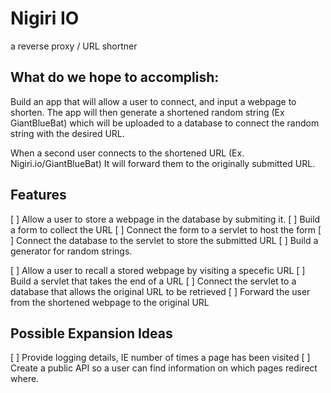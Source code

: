 # Nigiri IO
a reverse proxy / URL shortner
## What do we hope to accomplish: 
Build an app that will allow a user to connect, and input a webpage to shorten. 
The app will then generate a shortened random string (Ex GiantBlueBat) which will be uploaded to a database to connect the random string with the desired URL. 

When a second user connects to the shortened URL (Ex. Nigiri.io/GiantBlueBat) It will forward them to the originally submitted URL. 

## Features
[ ] Allow a user to store a webpage in the database by submiting it. 
    [ ] Build a form to collect the URL
    [ ] Connect the form to a servlet to host the form
    [ ] Connect the database to the servlet to store the submitted URL
    [ ] Build a generator for random strings. 

[ ] Allow a user to recall a stored webpage by visiting a specefic URL
    [ ] Build a servlet that takes the end of a URL
    [ ] Connect the servlet to a database that allows the original URL to be retrieved
    [ ] Forward the user from the shortened webpage to the original URL

## Possible Expansion Ideas
[ ] Provide logging details, IE number of times a page has been visited
[ ] Create a public API so a user can find information on which pages redirect where. 

